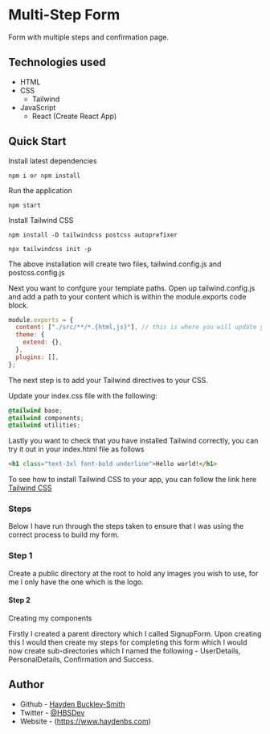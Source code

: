 # Multi-Step Form

Form with multiple steps and confirmation page.

## Technologies used

- HTML
- CSS
  - Tailwind
- JavaScript
  - React (Create React App)

## Quick Start

 Install latest dependencies
```
npm i or npm install
```
Run the application
```
npm start
```

Install Tailwind CSS
```
npm install -D tailwindcss postcss autoprefixer

npx tailwindcss init -p
```

The above installation will create two files, tailwind.config.js and postcss.config.js

Next you want to confgure your template paths. Open up tailwind.config.js and add a path to your content which is within the module.exports code block.

```js
module.exports = {
  content: ["./src/**/*.{html,js}"], // this is where you will update your paths
  theme: {
    extend: {},
  },
  plugins: [],
};
```

The next step is to add your Tailwind directives to your CSS.

Update your index.css file with the following:

```css
@tailwind base;
@tailwind components;
@tailwind utilities;
```

Lastly you want to check that you have installed Tailwind correctly, you can try it out in your index.html file as follows

```html
<h1 class="text-3xl font-bold underline">Hello world!</h1>
```

To see how to install Tailwind CSS to your app, you can follow the link here [Tailwind CSS](https://tailwindcss.com/docs/installation)

### Steps

Below I have run through the steps taken to ensure that I was using the correct process to build my form.

### Step 1

Create a public directory at the root to hold any images you wish to use, for me I only have the one which is the logo.

#### Step 2

Creating my components

Firstly I created a parent directory which I called SignupForm. Upon creating this I would then create my steps for completing this form which I would now create sub-directories which I named the following - UserDetails, PersonalDetails, Confirmation and Success.

## Author

- Github - [Hayden Buckley-Smith](https://www.github.com/hayden-93.com)
- Twitter - [@HBSDev](https://twitter.com/HBSDev)
- Website - (https://www.haydenbs.com)
